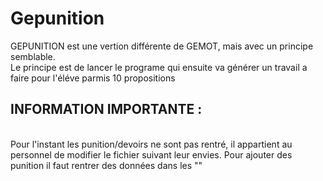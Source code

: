 <h1>Gepunition</h1>
GEPUNITION est une vertion différente de GEMOT, mais avec un principe semblable. <br>
Le principe est de lancer le programe qui ensuite va générer un travail a faire pour l'éléve parmis 10 propositions <br>
<h2>INFORMATION IMPORTANTE :</h2> <br>
Pour l'instant les punition/devoirs ne sont pas rentré, il appartient au personnel de modifier le fichier suivant leur envies.
Pour ajouter des punition il faut rentrer des données dans les ""
